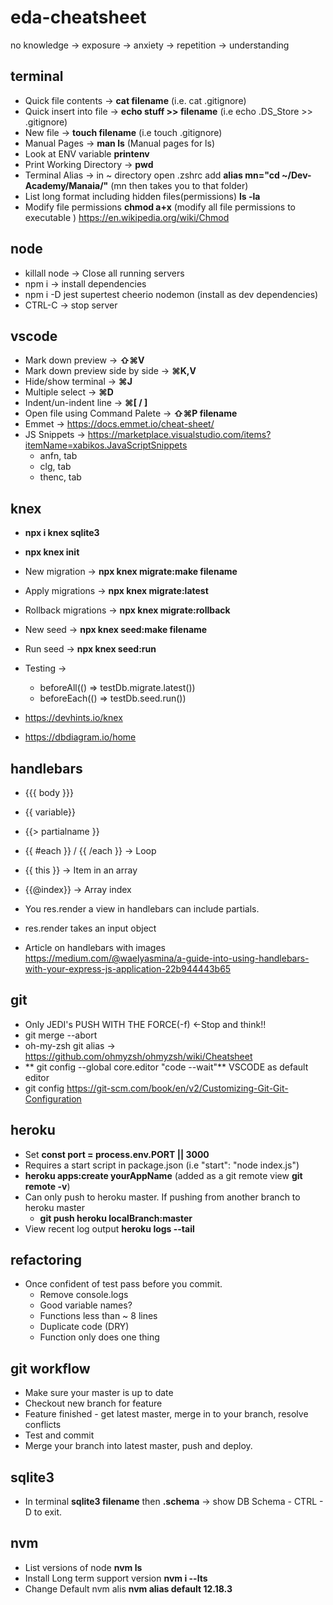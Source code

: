 # eda-cheatsheet

no knowledge -> exposure -> anxiety -> repetition -> understanding 


## terminal ##
* Quick file contents -> **cat filename** (i.e. cat .gitignore)
* Quick insert into file -> **echo stuff >> filename** (i.e echo .DS_Store >> .gitignore)
* New file -> **touch filename** (i.e touch .gitignore)
* Manual Pages -> **man ls** (Manual pages for ls)
* Look at ENV variable **printenv**
* Print Working Directory -> **pwd**
* Terminal Alias -> in ~ directory open .zshrc add **alias mn="cd ~/Dev-Academy/Manaia/"** (mn then takes you to that folder)
* List long format including hidden files(permissions) **ls -la**
* Modify file permissions **chmod a+x** (modify all file permissions to executable ) https://en.wikipedia.org/wiki/Chmod

## node ##
* killall node -> Close all running servers
* npm i -> install dependencies
* npm i -D jest supertest cheerio nodemon (install as dev dependencies)
* CTRL-C -> stop server

## vscode ##
* Mark down preview -> **⇧⌘V**
* Mark down preview side by side -> **⌘K,V**
* Hide/show terminal -> **⌘J**
* Multiple select -> **⌘D**
* Indent/un-indent line -> **⌘[ / ]**
* Open file using Command Palete -> **⇧⌘P filename**
* Emmet -> https://docs.emmet.io/cheat-sheet/
* JS Snippets -> https://marketplace.visualstudio.com/items?itemName=xabikos.JavaScriptSnippets
    * anfn, tab
    * clg, tab
    * thenc, tab

## knex ##
* **npx i knex sqlite3**
* **npx knex init**
* New migration -> **npx knex migrate:make filename**
* Apply migrations -> **npx knex migrate:latest**
* Rollback migrations -> **npx knex migrate:rollback**

* New seed -> **npx knex seed:make filename**
* Run seed -> **npx knex seed:run**

* Testing ->
    * beforeAll(() => testDb.migrate.latest())
    * beforeEach(() => testDb.seed.run())

* https://devhints.io/knex
* https://dbdiagram.io/home

## handlebars ##
* {{{ body }}}
* {{ variable}}
* {{> partialname }}
* {{ #each }} / {{ /each }} -> Loop
* {{ this }} -> Item in an array
* {{@index}} -> Array index

* You res.render a view in handlebars can include partials.
* res.render takes an input object

* Article on handlebars with images
https://medium.com/@waelyasmina/a-guide-into-using-handlebars-with-your-express-js-application-22b944443b65

## git ##
* Only JEDI's PUSH WITH THE FORCE(-f) <-Stop and think!!
* git merge --abort
* oh-my-zsh git alias -> https://github.com/ohmyzsh/ohmyzsh/wiki/Cheatsheet
* ** git config --global core.editor "code --wait"** VSCODE as default editor
* git config https://git-scm.com/book/en/v2/Customizing-Git-Git-Configuration

## heroku ##
* Set **const port = process.env.PORT || 3000**
* Requires a start script in package.json (i.e "start": "node index.js")
* **heroku apps:create yourAppName** (added as a git remote view **git remote -v**)
* Can only push to heroku master. If pushing from another branch to heroku master
    * **git push heroku localBranch:master**
* View recent log output **heroku logs --tail**

## refactoring ##
* Once confident of test pass before you commit.
    * Remove console.logs
    * Good variable names?
    * Functions less than ~ 8 lines
    * Duplicate code (DRY)
    * Function only does one thing

## git workflow ##
* Make sure your master is up to date
* Checkout new branch for feature
* Feature finished - get latest master, merge in to your branch, resolve conflicts
* Test and commit
* Merge your branch into latest master, push and deploy.

## sqlite3 ##
* In terminal **sqlite3 filename** then **.schema** -> show DB Schema - CTRL - D to exit.

## nvm ##
* List versions of node **nvm ls**
* Install Long term support version **nvm i --lts**
* Change Default nvm alis **nvm alias default 12.18.3**













